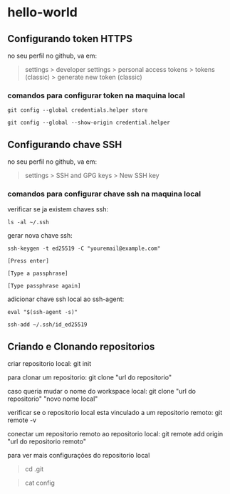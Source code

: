 # hello-world

## Configurando token HTTPS

no seu perfil no github, va em:
> settings > developer settings > personal access tokens > tokens (classic) > generate new token (classic)

### comandos para configurar token na maquina local

	git config --global credentials.helper store

	git config --global --show-origin credential.helper


## Configurando chave SSH

no seu perfil no github, va em:
> settings > SSH and GPG keys > New SSH key

### comandos para configurar chave ssh na maquina local
verificar se ja existem chaves ssh: 

	ls -al ~/.ssh

gerar nova chave ssh:

	ssh-keygen -t ed25519 -C "youremail@example.com"

	[Press enter]

	[Type a passphrase]

	[Type passphrase again]

adicionar chave ssh local ao ssh-agent:

	eval "$(ssh-agent -s)"

	ssh-add ~/.ssh/id_ed25519

## Criando e Clonando repositorios

criar repositorio local:
	git init

para clonar um repositorio:
	git clone "url do repositorio"

caso queria mudar o nome do workspace local:
	git clone "url do repositorio" "novo nome local"

verificar se o repositorio local esta vinculado a um repositorio remoto:
	git remote -v

conectar um repositorio remoto ao repositorio local:
	git remote add origin "url do repositorio remoto"

para ver mais configurações do repositorio local
> cd .git

> cat config
